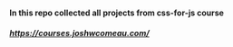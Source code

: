 #### In this repo collected all projects from css-for-js course

##### https://courses.joshwcomeau.com/
